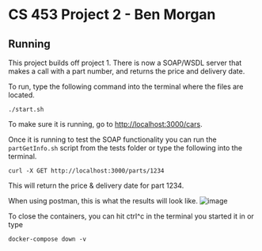 # CS 453 Project 2 - Ben Morgan


## Running
This project builds off project 1. There is now a SOAP/WSDL server that makes a call with a part number, and returns the price and delivery date.


To run, type the following command into the terminal where the files are located.
```shell
./start.sh
```

To make sure it is running, go to [http://localhost:3000/cars](http://localhost:3000/cars).

Once it is running to test the SOAP functionality you can run the `partGetInfo.sh` script from the tests folder or type the following into the terminal.
```shell
curl -X GET http://localhost:3000/parts/1234
```
This will return the price & delivery date for part 1234.

When using postman, this is what the results will look like.
![image](https://github.com/thebamorgan/cs453proj2/assets/77521759/a1d4f378-82e8-4278-a8e7-95fdd49035d8)

To close the containers, you can hit ctrl^c in the terminal you started it in or type
```shell
docker-compose down -v 
```
